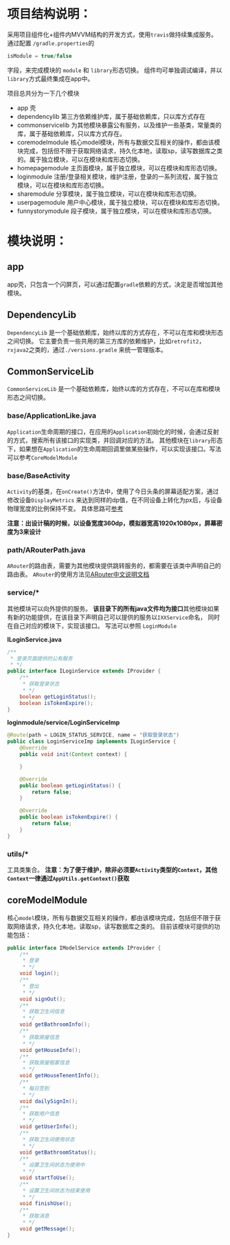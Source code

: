 # 项目结构说明：
采用项目组件化+组件内MVVM结构的开发方式，使用`travis`做持续集成服务。
通过配置 `/gradle.properties`的

```gradle
isModule = true/false
```
字段，来完成模块的 `module` 和 `library`形态切换。
组件均可单独调试编译，并以`library`方式最终集成在app中。

项目总共分为一下几个模块
* app 壳
* dependencylib 第三方依赖维护库，属于基础依赖库，只以库方式存在
* commonservicelib 为其他模块暴露公有服务，以及维护一些基类，常量类的库，属于基础依赖库，只以库方式存在。
* coremodelmodule 核心model模块，所有与数据交互相关的操作，都由该模块完成，包括但不限于获取网络请求，持久化本地，读取sp，读写数据库之类的。属于独立模块，可以在模块和库形态切换。
* homepagemodule 主页面模块，属于独立模块，可以在模块和库形态切换。
* loginmodule 注册/登录相关模块，维护注册，登录的一系列流程，属于独立模块，可以在模块和库形态切换。
* sharemodule 分享模块，属于独立模块，可以在模块和库形态切换。
* userpagemodule 用户中心模块，属于独立模块，可以在模块和库形态切换。
* funnystorymodule 段子模块，属于独立模块，可以在模块和库形态切换。

# 模块说明：
## app
app壳，只包含一个闪屏页，可以通过配置`gradle`依赖的方式，决定是否增加其他模块。

## DependencyLib
`DependencyLib` 是一个基础依赖库，始终以库的方式存在，不可以在库和模块形态之间切换。
它主要负责一些共用的第三方库的依赖维护，比如`retrofit2`，`rxjava2`之类的，通过`./versions.gradle` 来统一管理版本。
## CommonServiceLib
`CommonServiceLib` 是一个基础依赖库，始终以库的方式存在，不可以在库和模块形态之间切换。
### base/ApplicationLike.java
`Application`生命周期的接口，在应用的`Application`初始化的时候，会通过反射的方式，搜索所有该接口的实现类，并回调对应的方法。
其他模块在`library`形态下，如果想在`Application`的生命周期回调里做某些操作，可以实现该接口。写法可以参考`CoreModelModule`

### base/BaseActivity
`Activity`的基类，在`onCreate()`方法中，使用了今日头条的屏幕适配方案，通过修改设备`DisplayMetrics`
来达到同样的dp值，在不同设备上转化为px后，与设备物理宽度的比例保持不变。
具体思路可[参考](https://mp.weixin.qq.com/s/d9QCoBP6kV9VSWvVldVVwA)

**注意：出设计稿的时候，以设备宽度360dp，模拟器宽高1920x1080px，屏幕密度为3来设计**

### path/ARouterPath.java
`ARouter`的路由表，需要为其他模块提供跳转服务的，都需要在该类中声明自己的路由表。
`ARouter`的使用方法见[ARouter中文说明文档](https://github.com/alibaba/ARouter/blob/master/README_CN.md)

### service/*
其他模块可以向外提供的服务。
**该目录下的所有java文件均为接口**其他模块如果有新的功能提供，在该目录下声明自己可以提供的服务以`IXXService`命名，
同时在自己对应的模块下，实现该接口。
写法可以参照 `LoginModule`

**ILoginService.java**

```java
/**
 * 登录页面提供的公有服务
 * */
public interface ILoginService extends IProvider {
    /**
     * 获取登录状态
     * */
    boolean getLoginStatus();
    boolean isTokenExpire();
}

```

**loginmodule/service/LoginServiceImp**

```java
@Route(path = LOGIN_STATUS_SERVICE, name = "获取登录状态")
public class LoginServiceImp implements ILoginService {
    @Override
    public void init(Context context) {

    }

    @Override
    public boolean getLoginStatus() {
        return false;
    }

    @Override
    public boolean isTokenExpire() {
        return false;
    }
}
```
### utils/*
工具类集合。
**注意：为了便于维护，除非必须要`Activity`类型的`Context`，其他`Context`一律通过`AppUtils.getContext()`获取**

## coreModelModule

核心`model`模块，所有与数据交互相关的操作，都由该模块完成，包括但不限于获取网络请求，持久化本地，读取sp，读写数据库之类的。
目前该模块可提供的功能包括：
```java
public interface IModelService extends IProvider {
    /**
     * 登录
     * */
    void login();
    /**
     * 登出
     * */
    void signOut();
    /**
     * 获取卫生间信息
     * */
    void getBathroomInfo();
    /**
     * 获取房屋信息
     * */
    void getHouseInfo();
    /**
     * 获取房屋租客信息
     * */
    void getHouseTenentInfo();
    /**
     * 每日签到
     * */
    void dailySignIn();
    /**
     * 获取用户信息
     * */
    void getUserInfo();
    /**
     * 获取卫生间使用状态
     * */
    void getBathroomStatus();
    /**
     * 设置卫生间状态为使用中
     * */
    void startToUse();
    /**
     * 设置卫生间状态为结束使用
     * */
    void finishUse();
    /**
     * 获取消息
     * */
    void getMessage();
}
```

